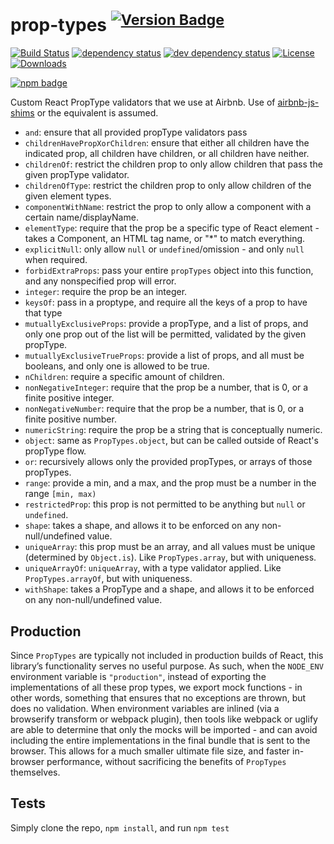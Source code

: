 # prop-types <sup>[![Version Badge][npm-version-svg]][package-url]</sup>

[![Build Status][travis-svg]][travis-url]
[![dependency status][deps-svg]][deps-url]
[![dev dependency status][dev-deps-svg]][dev-deps-url]
[![License][license-image]][license-url]
[![Downloads][downloads-image]][downloads-url]

[![npm badge][npm-badge-png]][package-url]

Custom React PropType validators that we use at Airbnb. Use of [airbnb-js-shims](https://npmjs.com/package/airbnb-js-shims) or the equivalent is assumed.

 - `and`: ensure that all provided propType validators pass
 - `childrenHavePropXorChildren`: ensure that either all children have the indicated prop, all children have children, or all children have neither.
 - `childrenOf`: restrict the children prop to only allow children that pass the given propType validator.
 - `childrenOfType`: restrict the children prop to only allow children of the given element types.
 - `componentWithName`: restrict the prop to only allow a component with a certain name/displayName.
 - `elementType`: require that the prop be a specific type of React element - takes a Component, an HTML tag name, or "*" to match everything.
 - `explicitNull`: only allow `null` or `undefined`/omission - and only `null` when required.
 - `forbidExtraProps`: pass your entire `propTypes` object into this function, and any nonspecified prop will error.
 - `integer`: require the prop be an integer.
 - `keysOf`: pass in a proptype, and require all the keys of a prop to have that type
 - `mutuallyExclusiveProps`: provide a propType, and a list of props, and only one prop out of the list will be permitted, validated by the given propType.
 - `mutuallyExclusiveTrueProps`: provide a list of props, and all must be booleans, and only one is allowed to be true.
 - `nChildren`: require a specific amount of children.
 - `nonNegativeInteger`: require that the prop be a number, that is 0, or a finite positive integer.
 - `nonNegativeNumber`: require that the prop be a number, that is 0, or a finite positive number.
 - `numericString`: require the prop be a string that is conceptually numeric.
 - `object`: same as `PropTypes.object`, but can be called outside of React's propType flow.
 - `or`: recursively allows only the provided propTypes, or arrays of those propTypes.
 - `range`: provide a min, and a max, and the prop must be a number in the range `[min, max)`
 - `restrictedProp`: this prop is not permitted to be anything but `null` or `undefined`.
 - `shape`: takes a shape, and allows it to be enforced on any non-null/undefined value.
 - `uniqueArray`: this prop must be an array, and all values must be unique (determined by `Object.is`). Like `PropTypes.array`, but with uniqueness.
 - `uniqueArrayOf`: `uniqueArray`, with a type validator applied. Like `PropTypes.arrayOf`, but with uniqueness.
 - `withShape`: takes a PropType and a shape, and allows it to be enforced on any non-null/undefined value.

## Production
Since `PropTypes` are typically not included in production builds of React, this library’s functionality serves no useful purpose. As such, when the `NODE_ENV` environment variable is `"production"`, instead of exporting the implementations of all these prop types, we export mock functions - in other words, something that ensures that no exceptions are thrown, but does no validation. When environment variables are inlined (via a browserify transform or webpack plugin), then tools like webpack or uglify are able to determine that only the mocks will be imported - and can avoid including the entire implementations in the final bundle that is sent to the browser. This allows for a much smaller ultimate file size, and faster in-browser performance, without sacrificing the benefits of `PropTypes` themselves.

## Tests
Simply clone the repo, `npm install`, and run `npm test`

[package-url]: https://npmjs.org/package/airbnb-prop-types
[npm-version-svg]: http://versionbadg.es/airbnb/airbnb-prop-types.svg
[travis-svg]: https://travis-ci.org/airbnb/airbnb-prop-types.svg
[travis-url]: https://travis-ci.org/airbnb/airbnb-prop-types
[deps-svg]: https://david-dm.org/airbnb/airbnb-prop-types.svg
[deps-url]: https://david-dm.org/airbnb/airbnb-prop-types
[dev-deps-svg]: https://david-dm.org/airbnb/airbnb-prop-types/dev-status.svg
[dev-deps-url]: https://david-dm.org/airbnb/airbnb-prop-types#info=devDependencies
[npm-badge-png]: https://nodei.co/npm/airbnb-prop-types.png?downloads=true&stars=true
[license-image]: http://img.shields.io/npm/l/airbnb-prop-types.svg
[license-url]: LICENSE
[downloads-image]: http://img.shields.io/npm/dm/airbnb-prop-types.svg
[downloads-url]: http://npm-stat.com/charts.html?package=airbnb-prop-types

